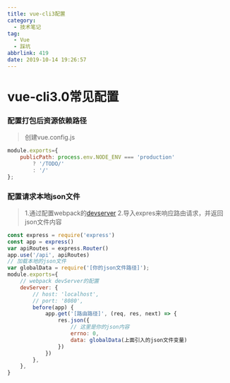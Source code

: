 ```yaml
---
title: vue-cli3配置
category:
  - 技术笔记
tag:
  - Vue
  - 踩坑
abbrlink: 419
date: 2019-10-14 19:26:57
---
```


# vue-cli3.0常见配置
<!-- more -->
### 配置打包后资源依赖路径
>创建vue.config.js
```js
module.exports={
    publicPath: process.env.NODE_ENV === 'production'
        ? '/TODO/'
        : '/'
};
```

### 配置请求本地json文件
>1.通过配置webpack的[devserver](https://webpack.js.org/configuration/dev-server/) 
>2.导入expres来响应路由请求，并返回json文件内容
```js
const express = require('express')
const app = express()
var apiRoutes = express.Router()
app.use('/api', apiRoutes)
// 加载本地的json文件
var globalData = require('[你的json文件路径]');
module.exports={
    // webpack devServer的配置
    devServer: {
        // host: 'localhost',
        // port: '8080',
        before(app) {
            app.get('[路由路径]', (req, res, next) => {
                res.json({
                    // 这里是你的json内容
                    errno: 0,
                    data: globalData(上面引入的json文件变量)
                })
            })
        },
    },
}
```
